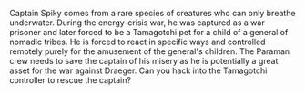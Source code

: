 Captain Spiky comes from a rare species of creatures who can only breathe underwater. During the energy-crisis war, he was captured as a war prisoner and later forced to be a Tamagotchi pet for a child of a general of nomadic tribes. He is forced to react in specific ways and controlled remotely purely for the amusement of the general's children. The Paraman crew needs to save the captain of his misery as he is potentially a great asset for the war against Draeger. Can you hack into the Tamagotchi controller to rescue the captain?
